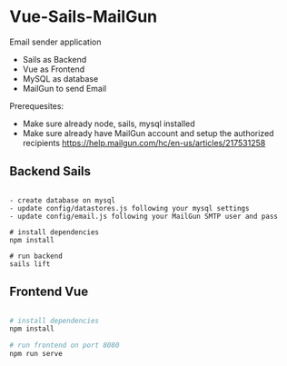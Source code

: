 # Vue-Sails-MailGun

Email sender application 
- Sails as Backend 
- Vue as Frontend
- MySQL as database
- MailGun to send Email

Prerequesites:
- Make sure already node, sails, mysql installed
- Make sure already have MailGun account and setup the authorized recipients
  https://help.mailgun.com/hc/en-us/articles/217531258


## Backend Sails

``` sails

- create database on mysql
- update config/datastores.js following your mysql settings
- update config/email.js following your MailGun SMTP user and pass

# install dependencies
npm install

# run backend
sails lift

```

## Frontend Vue

``` bash

# install dependencies
npm install

# run frontend on port 8080
npm run serve

```


